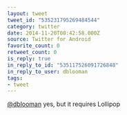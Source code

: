 ```yaml
---
layout: tweet
tweet_id: "535231795269484544"
category: twitter
date: 2014-11-20T00:42:58.000Z
source: Twitter for Android
favorite_count: 0
retweet_count: 0
is_reply: true
in_reply_to_id: "535117526091726848"
in_reply_to_user: dblooman
tags:
- tweet
---
```


[@dblooman](https://twitter.com/@dblooman) yes, but it requires Lollipop
